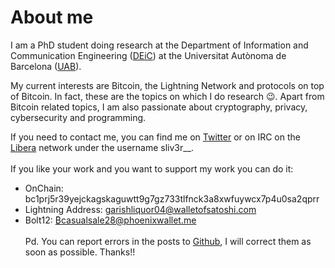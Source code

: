 
# About me

I am a PhD student doing research at the Department of Information and Communication Engineering ([DEiC](https://deic.uab.cat/)) at the Universitat Autònoma de Barcelona ([UAB](https://www.uab.cat/)).


My current interests are Bitcoin, the Lightning Network and protocols on top of Bitcoin. In fact, these are the topics on which I do research 😉. Apart from Bitcoin related topics, I am also passionate about cryptography, privacy, cybersecurity and programming.

If you need to contact me, you can find me on [Twitter](https://x.com/sliv3r__) or on IRC on the [Libera](https://web.libera.chat/) network under the username sliv3r__. 
\
\
If you like your work and you want to support my work you can do it:

- OnChain: bc1prj5r39yejckagskaguwtt9g7gz733tlfnck3a8xwfuywcx7p4u0sa2qprr
- Lightning Address: garishliquor04@walletofsatoshi.com
- Bolt12: [₿casualsale28@phoenixwallet.me](mailto:₿casualsale28@phoenixwallet.me)
\
\
Pd. You can report errors in the posts to [Github](https://github.com/polespinasa/website), I will correct them as soon as possible. Thanks!!